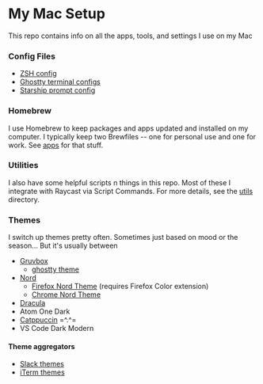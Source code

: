 # My Mac Setup

This repo contains info on all the apps, tools, and settings I use on my Mac

### Config Files

- [ZSH config](https://gist.github.com/mjr2595/41307eb35513a0cbbd1beb63a9981291)
- [Ghostty terminal configs](https://gist.github.com/mjr2595/fa5b63f7a1bf7fa2f644b921aa02a318)
- [Starship prompt config](https://gist.github.com/mjr2595/8a3bd766dc7618bfca5cc8609e9d5753)

### Homebrew

I use Homebrew to keep packages and apps updated and installed on my computer. I typically keep two Brewfiles -- one for personal use and one for work. See [apps](./apps/) for that stuff.

### Utilities

I also have some helpful scripts n things in this repo. Most of these I integrate with Raycast via Script Commands. For more details, see the [utils](./utils/) directory.

### Themes

I switch up themes pretty often. Sometimes just based on mood or the season...
But it's usually between

- [Gruvbox](https://github.com/morhetz/gruvbox)
  - [ghostty theme](https://gist.github.com/mjr2595/577258b53b2697087e75a5d4a36f668f)
- [Nord](https://www.nordtheme.com/)
  - [Firefox Nord Theme](https://color.firefox.com/?theme=XQAAAAIPAQAAAAAAAABBKYhm849SCia2CaaEGccwS-xMDPr6_CqlFI4MnOwqZESgRUapmIlv11Yd8Tl3BA9DEpHmaalTe_N-82o2XfpjlEZD9MaHq66xpqUpnZQLgP7FSZDiLkGIoS-wHKdSGZbsH8AhJeOCI-lo-g7ehrIiZKyL0gk2rppTmDPrzfzJp_abHb1ly43cSq8Yc7QZAer4ZLwu90zMJiOO__y_wOA) (requires Firefox Color extension)
  - [Chrome Nord Theme](https://chrome.google.com/webstore/detail/nord/abehfkkfjlplnjadfcjiflnejblfmmpj)
- [Dracula](https://draculatheme.com/)
- Atom One Dark
- [Catppuccin](https://github.com/catppuccin/catppuccin) =^.^=
- VS Code Dark Modern

#### Theme aggregators

- [Slack themes](https://gist.github.com/mjr2595/fa63d054ea08bff1fdd848c355fe89df)
- [iTerm themes](https://iterm2colorschemes.com/)
